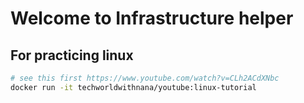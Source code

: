 # Welcome to Infrastructure helper

## For practicing linux

```sh
# see this first https://www.youtube.com/watch?v=CLh2ACdXNbc
docker run -it techworldwithnana/youtube:linux-tutorial
```
